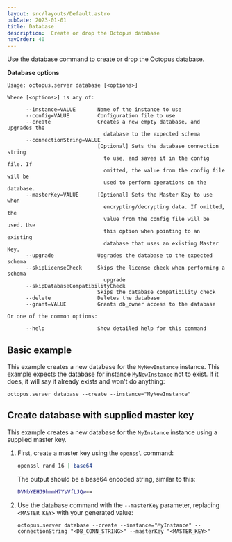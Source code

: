 ```yaml
---
layout: src/layouts/Default.astro
pubDate: 2023-01-01
title: Database
description:  Create or drop the Octopus database
navOrder: 40
---
```


Use the database command to create or drop the Octopus database.

**Database options**

```text
Usage: octopus.server database [<options>]

Where [<options>] is any of:

      --instance=VALUE       Name of the instance to use
      --config=VALUE         Configuration file to use
      --create               Creates a new empty database, and upgrades the
                               database to the expected schema
      --connectionString=VALUE
                             [Optional] Sets the database connection string
                               to use, and saves it in the config file. If
                               omitted, the value from the config file will be
                               used to perform operations on the database.
      --masterKey=VALUE      [Optional] Sets the Master Key to use when
                               encrypting/decrypting data. If omitted, the
                               value from the config file will be used. Use
                               this option when pointing to an existing
                               database that uses an existing Master Key.
      --upgrade              Upgrades the database to the expected schema
      --skipLicenseCheck     Skips the license check when performing a schema
                               upgrade
      --skipDatabaseCompatibilityCheck
                             Skips the database compatibility check
      --delete               Deletes the database
      --grant=VALUE          Grants db_owner access to the database

Or one of the common options:

      --help                 Show detailed help for this command
```

## Basic example

This example creates a new database for the `MyNewInstance` instance.  This example expects the database for instance `MyNewInstance` not to exist. If it does, it will say it already exists and won't do anything:

```text
octopus.server database --create --instance="MyNewInstance"
```

## Create database with supplied master key

This example creates a new database for the `MyInstance` instance using a supplied master key.

1. First, create a master key using the `openssl` command:

    ```bash
    openssl rand 16 | base64
    ```

    The output should be a base64 encoded string, similar to this:

    ```bash
    DVNbYEHJ9hmmH7YsVfLJQw==
    ```
2. Use the database command with the `--masterKey` parameter, replacing `<MASTER_KEY>` with your generated value:

    ```text
    octopus.server database --create --instance="MyInstance" --connectionString "<DB_CONN_STRING>" --masterKey "<MASTER_KEY>"
